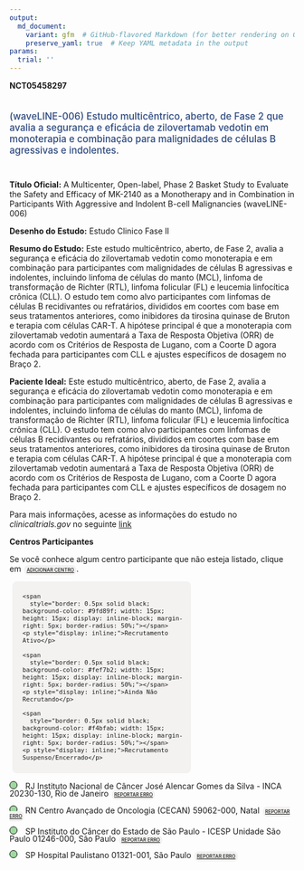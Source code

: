 ```yaml
---
output: 
  md_document:
    variant: gfm  # GitHub-flavored Markdown (for better rendering on GitHub)
    preserve_yaml: true  # Keep YAML metadata in the output
params:
  trial: ''
---
```


**NCT05458297**

<div style="padding: 5px 5px 5px 0px; font-size: 1.20em; font-weight: 500; color: #2E4A7F; text-align: left; margin-bottom: 20px">

(waveLINE-006) Estudo multicêntrico, aberto, de Fase 2 que avalia a
segurança e eficácia de zilovertamab vedotin em monoterapia e combinação
para malignidades de células B agressivas e indolentes.

</div>

**Título Oficial:** A Multicenter, Open-label, Phase 2 Basket Study to
Evaluate the Safety and Efficacy of MK-2140 as a Monotherapy and in
Combination in Participants With Aggressive and Indolent B-cell
Malignancies (waveLINE-006)

**Desenho do Estudo:** Estudo Clinico Fase II

**Resumo do Estudo:** Este estudo multicêntrico, aberto, de Fase 2,
avalia a segurança e eficácia do zilovertamab vedotin como monoterapia e
em combinação para participantes com malignidades de células B
agressivas e indolentes, incluindo linfoma de células do manto (MCL),
linfoma de transformação de Richter (RTL), linfoma folicular (FL) e
leucemia linfocítica crônica (CLL). O estudo tem como alvo participantes
com linfomas de células B recidivantes ou refratários, divididos em
coortes com base em seus tratamentos anteriores, como inibidores da
tirosina quinase de Bruton e terapia com células CAR-T. A hipótese
principal é que a monoterapia com zilovertamab vedotin aumentará a Taxa
de Resposta Objetiva (ORR) de acordo com os Critérios de Resposta de
Lugano, com a Coorte D agora fechada para participantes com CLL e
ajustes específicos de dosagem no Braço 2.

**Paciente Ideal:** Este estudo multicêntrico, aberto, de Fase 2, avalia
a segurança e eficácia do zilovertamab vedotin como monoterapia e em
combinação para participantes com malignidades de células B agressivas e
indolentes, incluindo linfoma de células do manto (MCL), linfoma de
transformação de Richter (RTL), linfoma folicular (FL) e leucemia
linfocítica crônica (CLL). O estudo tem como alvo participantes com
linfomas de células B recidivantes ou refratários, divididos em coortes
com base em seus tratamentos anteriores, como inibidores da tirosina
quinase de Bruton e terapia com células CAR-T. A hipótese principal é
que a monoterapia com zilovertamab vedotin aumentará a Taxa de Resposta
Objetiva (ORR) de acordo com os Critérios de Resposta de Lugano, com a
Coorte D agora fechada para participantes com CLL e ajustes específicos
de dosagem no Braço 2.

Para mais informações, acesse as informações do estudo no
*clinicaltrials.gov* no seguinte
[link](https://clinicaltrials.gov/ct2/show/NCT05458297)

**Centros Participantes**

Se você conhece algum centro participante que não esteja listado, clique
em
<span style="color: #2E4A7F; margin-left: 2px; padding: 4px; background-color: #f3f2f1; border-radius: 8px; font-weight: 500; font-size: 0.6em"><a
href="https://flazar.shinyapps.io/formsapp?study_nct_id=NCT05458297&amp;location_id=N%2FA&amp;location_full_name=N%2FA&amp;form_type=Adicionar%20Centro"
target="_blank">ADICIONAR CENTRO</a></span>.

<div style="margin-bottom: 8px; margin-left: 5px; padding: 8px; max-width: 300px; background-color: #f3f2f1; border-radius: 8px; font-size: 0.9em">

<div style="margin-left: 10px;">

    <span 
      style="border: 0.5px solid black; background-color: #9fd89f; width: 15px; height: 15px; display: inline-block; margin-right: 5px; border-radius: 50%;"></span>
    <p style="display: inline;">Recrutamento Ativo</p>

</div>

<div style="margin-left: 10px;">

    <span 
      style="border: 0.5px solid black; background-color: #fef7b2; width: 15px; height: 15px; display: inline-block; margin-right: 5px; border-radius: 50%;"></span>
    <p style="display: inline;">Ainda Não Recrutando</p>

</div>

<div style="margin-left: 10px;">

    <span 
      style="border: 0.5px solid black; background-color: #f4bfab; width: 15px; height: 15px; display: inline-block; margin-right: 5px; border-radius: 50%;"></span>
    <p style="display: inline;">Recrutamento Suspenso/Encerrado</p>

</div>

</div>

<span style="line-height: 0.95;"><span style="border: 0.5px solid black; display: inline-block; width: 12px; height: 12px; border-radius: 50%; margin-right: 10px; padding-bottom: 0px; background-color: #9fd89f;"></span>
RJ Instituto Nacional de Câncer José Alencar Gomes da Silva - INCA
20230-130, Rio de Janeiro
<span style="color: #2E4A7F; margin-left: 2px; padding: 4px; background-color: #f3f2f1; border-radius: 8px; font-weight: 500; font-size: 0.6em"><a
href="https://flazar.shinyapps.io/formsapp?study_nct_id=NCT05458297&amp;location_id=INSTITUTONACIONALDECANCERINCADIVISAODEPESQUISACLINICAEDESENVOLVIMENTOTECNOLOGICOHC1RIODEJANEIRO20231050BRAZIL&amp;location_full_name=Instituto%20Nacional%20de%20C%C3%A2ncer%20Jos%C3%A9%20Alencar%20Gomes%20da%20Silva%20-%20INCA%2C%2020230-130%2C%20Rio%20de%20Janeiro&amp;form_type=Reportar%20Erro"
target="_blank">REPORTAR ERRO</a></span></span>

<span style="line-height: 0.95;"><span style="border: 0.5px solid black; display: inline-block; width: 12px; height: 12px; border-radius: 50%; margin-right: 10px; padding-bottom: 0px; background-color: #9fd89f;"></span>
RN Centro Avançado de Oncologia (CECAN) 59062-000, Natal
<span style="color: #2E4A7F; margin-left: 2px; padding: 4px; background-color: #f3f2f1; border-radius: 8px; font-weight: 500; font-size: 0.6em"><a
href="https://flazar.shinyapps.io/formsapp?study_nct_id=NCT05458297&amp;location_id=LIGANORTERIOGRANDENSECONTRAOCANCERCENTRODEPESQUISACLINICASITE1807NATALRIOGRANDEDONORTE59075740BRAZIL&amp;location_full_name=Centro%20Avan%C3%A7ado%20de%20Oncologia%20%28CECAN%29%2C%2059062-000%2C%20Natal&amp;form_type=Reportar%20Erro"
target="_blank">REPORTAR ERRO</a></span></span>

<span style="line-height: 0.95;"><span style="border: 0.5px solid black; display: inline-block; width: 12px; height: 12px; border-radius: 50%; margin-right: 10px; padding-bottom: 0px; background-color: #9fd89f;"></span>
SP Instituto do Câncer do Estado de São Paulo - ICESP Unidade São Paulo
01246-000, São Paulo
<span style="color: #2E4A7F; margin-left: 2px; padding: 4px; background-color: #f3f2f1; border-radius: 8px; font-weight: 500; font-size: 0.6em"><a
href="https://flazar.shinyapps.io/formsapp?study_nct_id=NCT05458297&amp;location_id=ICESPINSTITUTODOCANCERDOESTADODESAOPAULOSITE1808SAOPAULO01246000BRAZIL&amp;location_full_name=Instituto%20do%20C%C3%A2ncer%20do%20Estado%20de%20S%C3%A3o%20Paulo%20-%20ICESP%20Unidade%20S%C3%A3o%20Paulo%2C%2001246-000%2C%20S%C3%A3o%20Paulo&amp;form_type=Reportar%20Erro"
target="_blank">REPORTAR ERRO</a></span></span>

<span style="line-height: 0.95;"><span style="border: 0.5px solid black; display: inline-block; width: 12px; height: 12px; border-radius: 50%; margin-right: 10px; padding-bottom: 0px; background-color: #9fd89f;"></span>
SP Hospital Paulistano 01321-001, São Paulo
<span style="color: #2E4A7F; margin-left: 2px; padding: 4px; background-color: #f3f2f1; border-radius: 8px; font-weight: 500; font-size: 0.6em"><a
href="https://flazar.shinyapps.io/formsapp?study_nct_id=NCT05458297&amp;location_id=HOSPITALPAULISTANOAMERICASONCOLOGIASITE1805SAOPAULO01321001BRAZIL&amp;location_full_name=Hospital%20Paulistano%2C%2001321-001%2C%20S%C3%A3o%20Paulo&amp;form_type=Reportar%20Erro"
target="_blank">REPORTAR ERRO</a></span></span>
